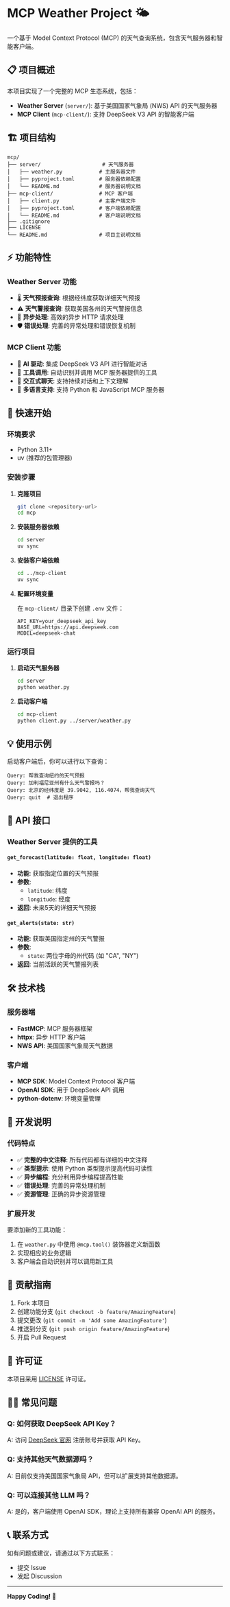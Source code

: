# MCP Weather Project 🌤️

一个基于 Model Context Protocol (MCP) 的天气查询系统，包含天气服务器和智能客户端。

## 📋 项目概述

本项目实现了一个完整的 MCP 生态系统，包括：

- **Weather Server** (`server/`): 基于美国国家气象局 (NWS) API 的天气服务器
- **MCP Client** (`mcp-client/`): 支持 DeepSeek V3 API 的智能客户端

## 🏗️ 项目结构

```
mcp/
├── server/                    # 天气服务器
│   ├── weather.py            # 主服务器文件
│   ├── pyproject.toml        # 服务器依赖配置
│   └── README.md             # 服务器说明文档
├── mcp-client/               # MCP 客户端
│   ├── client.py             # 主客户端文件
│   ├── pyproject.toml        # 客户端依赖配置
│   └── README.md             # 客户端说明文档
├── .gitignore
├── LICENSE
└── README.md                 # 项目主说明文档
```

## ⚡ 功能特性

### Weather Server 功能

- 🌡️ **天气预报查询**: 根据经纬度获取详细天气预报
- ⚠️ **天气警报查询**: 获取美国各州的天气警报信息
- 🔄 **异步处理**: 高效的异步 HTTP 请求处理
- 🛡️ **错误处理**: 完善的异常处理和错误恢复机制

### MCP Client 功能

- 🤖 **AI 驱动**: 集成 DeepSeek V3 API 进行智能对话
- 🔧 **工具调用**: 自动识别并调用 MCP 服务器提供的工具
- 💬 **交互式聊天**: 支持持续对话和上下文理解
- 🔌 **多语言支持**: 支持 Python 和 JavaScript MCP 服务器

## 🚀 快速开始

### 环境要求

- Python 3.11+
- uv (推荐的包管理器)

### 安装步骤

1. **克隆项目**
   ```bash
   git clone <repository-url>
   cd mcp
   ```

2. **安装服务器依赖**
   ```bash
   cd server
   uv sync
   ```

3. **安装客户端依赖**
   ```bash
   cd ../mcp-client
   uv sync
   ```

4. **配置环境变量**
   
   在 `mcp-client/` 目录下创建 `.env` 文件：
   ```env
   API_KEY=your_deepseek_api_key
   BASE_URL=https://api.deepseek.com
   MODEL=deepseek-chat
   ```

### 运行项目

1. **启动天气服务器**
   ```bash
   cd server
   python weather.py
   ```

2. **启动客户端**
   ```bash
   cd mcp-client
   python client.py ../server/weather.py
   ```

## 💡 使用示例

启动客户端后，你可以进行以下查询：

```
Query: 帮我查询纽约的天气预报
Query: 加利福尼亚州有什么天气警报吗？
Query: 北京的经纬度是 39.9042, 116.4074，帮我查询天气
Query: quit  # 退出程序
```

## 🔧 API 接口

### Weather Server 提供的工具

#### `get_forecast(latitude: float, longitude: float)`
- **功能**: 获取指定位置的天气预报
- **参数**: 
  - `latitude`: 纬度
  - `longitude`: 经度
- **返回**: 未来5天的详细天气预报

#### `get_alerts(state: str)`
- **功能**: 获取美国指定州的天气警报
- **参数**: 
  - `state`: 两位字母的州代码 (如 "CA", "NY")
- **返回**: 当前活跃的天气警报列表

## 🛠️ 技术栈

### 服务器端
- **FastMCP**: MCP 服务器框架
- **httpx**: 异步 HTTP 客户端
- **NWS API**: 美国国家气象局天气数据

### 客户端
- **MCP SDK**: Model Context Protocol 客户端
- **OpenAI SDK**: 用于 DeepSeek API 调用
- **python-dotenv**: 环境变量管理

## 📝 开发说明

### 代码特点

- ✅ **完整的中文注释**: 所有代码都有详细的中文注释
- ✅ **类型提示**: 使用 Python 类型提示提高代码可读性
- ✅ **异步编程**: 充分利用异步编程提高性能
- ✅ **错误处理**: 完善的异常处理机制
- ✅ **资源管理**: 正确的异步资源管理

### 扩展开发

要添加新的工具功能：

1. 在 `weather.py` 中使用 `@mcp.tool()` 装饰器定义新函数
2. 实现相应的业务逻辑
3. 客户端会自动识别并可以调用新工具

## 🤝 贡献指南

1. Fork 本项目
2. 创建功能分支 (`git checkout -b feature/AmazingFeature`)
3. 提交更改 (`git commit -m 'Add some AmazingFeature'`)
4. 推送到分支 (`git push origin feature/AmazingFeature`)
5. 开启 Pull Request

## 📄 许可证

本项目采用 [LICENSE](LICENSE) 许可证。

## 🙋‍♂️ 常见问题

### Q: 如何获取 DeepSeek API Key？
A: 访问 [DeepSeek 官网](https://www.deepseek.com) 注册账号并获取 API Key。

### Q: 支持其他天气数据源吗？
A: 目前仅支持美国国家气象局 API，但可以扩展支持其他数据源。

### Q: 可以连接其他 LLM 吗？
A: 是的，客户端使用 OpenAI SDK，理论上支持所有兼容 OpenAI API 的服务。

## 📞 联系方式

如有问题或建议，请通过以下方式联系：

- 提交 Issue
- 发起 Discussion

---

**Happy Coding! 🎉**
